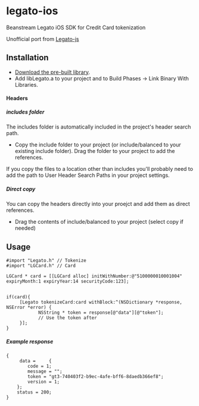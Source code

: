 legato-ios
==========

Beanstream Legato iOS SDK for Credit Card tokenization

Unofficial port from [Legato-js](https://www.beanstream.com/scripts/tokenization/legato-1.1.js)

## Installation

- [Download the pre-built
  library](https://github.com/vfloz/legato-ios/releases/0.11).
- Add libLegato.a to your project and to Build Phases -> Link Binary With Libraries.

#### Headers

##### includes folder
The includes folder is automatically included in the project's header search path.

- Copy the include folder to your project (or include/balanced to your existing include folder). Drag the folder to your project to add the references.

If you copy the files to a location other than includes you'll probably need to add the path to User Header Search Paths in your project settings.

##### Direct copy
You can copy the headers directly into your proejct and add them as direct references.
- Drag the contents of include/balanced to your project (select copy if needed)

## Usage

```
#import "Legato.h" // Tokenize
#import "LGCard.h" // Card

LGCard * card = [[LGCard alloc] initWithNumber:@"5100000010001004" expiryMonth:1 expiryYear:14 securityCode:123];


if(card){
	 [Legato tokenizeCard:card withBlock:^(NSDictionary *response, NSError *error) {
            NSString * token = response[@"data"][@"token"];
            // Use the token after
     }];
}
```

##### Example response

```
{
     data =     {
        code = 1;
        message = "";
        token = "gt3-740403f2-b9ec-4afe-bff6-8daedb366ef8";
        version = 1;
    };
    status = 200;
}
```
